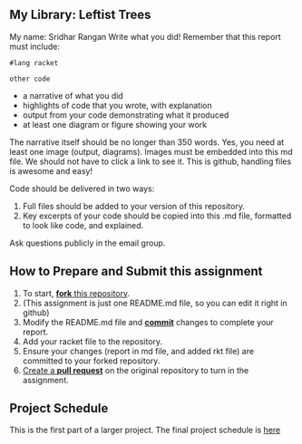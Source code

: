 ## My Library: Leftist Trees
My name: Sridhar Rangan
Write what you did!
Remember that this report must include:


```racket
#lang racket

other code

```
* a narrative of what you did
* highlights of code that you wrote, with explanation
* output from your code demonstrating what it produced
* at least one diagram or figure showing your work

The narrative itself should be no longer than 350 words. Yes, you need at least one image (output, diagrams). Images must be embedded into this md file. We should not have to click a link to see it. This is github, handling files is awesome and easy!

Code should be delivered in two ways:

1. Full files should be added to your version of this repository.
1. Key excerpts of your code should be copied into this .md file, formatted to look like code, and explained.

Ask questions publicly in the email group.

## How to Prepare and Submit this assignment

1. To start, [**fork** this repository][forking]. 
  2. (This assignment is just one README.md file, so you can edit it right in github)
1. Modify the README.md file and [**commit**][ref-commit] changes to complete your report.
1. Add your racket file to the repository. 
1. Ensure your changes (report in md file, and added rkt file) are committed to your forked repository.
1. [Create a **pull request**][pull-request] on the original repository to turn in the assignment.

## Project Schedule
This is the first part of a larger project. The final project schedule is [here][schedule]

<!-- Links -->
[schedule]: https://github.com/oplS16projects/FP-Schedule
[markdown]: https://help.github.com/articles/markdown-basics/
[forking]: https://guides.github.com/activities/forking/
[ref-clone]: http://gitref.org/creating/#clone
[ref-commit]: http://gitref.org/basic/#commit
[ref-push]: http://gitref.org/remotes/#push
[pull-request]: https://help.github.com/articles/creating-a-pull-request
